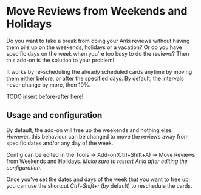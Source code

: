# Move Reviews from Weekends and Holidays

Do you want to take a break from doing your Anki reviews without having them pile up on the weekends, holidays or a vacation? Or do you have specific days on the week when you're too busy to do the reviews? Then this add-on is the solution to your problem!

It works by re-scheduling the already scheduled cards anytime by moving them either before, or after the specified days. By default, the intervals never change by more, then 10\%.

TODO insert before-after here!

## Usage and configuration

By default, the add-on will free up the weekends and nothing else. However, this behaviour can be changed to move the reviews away from specific dates and/or any day of the week.

Config can be edited in the Tools -> Add-on(Ctrl+Shift+A) -> Move Reviews from Weekends and Holidays. *Make sure to restart Anki after editing the configuration*.

Once you've set the dates and days of the week that you want to free up, you can use the shortcut *Ctrl+Shift+r* (by default) to reschedule the cards.

